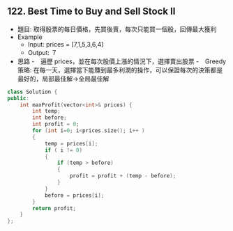 ## 122. Best Time to Buy and Sell Stock II
- 題目: 取得股票的每日價格，先買後賣，每次只能買一個股，回傳最大獲利
- Example
    - Input: prices = [7,1,5,3,6,4]
    - Output: ７
- 思路
    -　遍歷 prices，並在每次股價上漲的情況下，選擇賣出股票
    -　Greedy策略: 在每一天，選擇當下能賺到最多利潤的操作，可以保證每次的決策都是最好的，局部最佳解->全局最佳解
```cpp
class Solution {
public:
    int maxProfit(vector<int>& prices) {
        int temp;
        int before;
        int profit = 0;
        for (int i=0; i<prices.size(); i++ )
        {
            temp = prices[i];
            if ( i != 0)
            {
                if (temp > before)
                {
                    profit = profit + (temp - before);
                }
            }
            before = prices[i];
        }
        return profit;
    }
};
```
